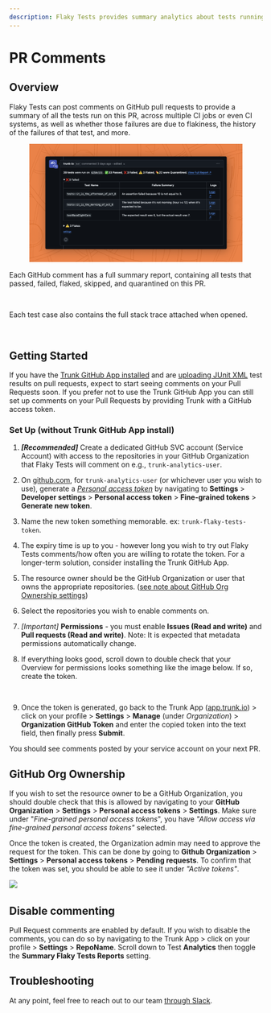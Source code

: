 ```yaml
---
description: Flaky Tests provides summary analytics about tests running on Pull Requests.
---
```


# PR Comments

## Overview

Flaky Tests can post comments on GitHub pull requests to provide a summary of all the tests run on this PR, across multiple CI jobs or even CI systems, as well as whether those failures are due to flakiness, the history of the failures of that test, and more.

<figure><img src="../.gitbook/assets/GitHub Comment.png" alt=""><figcaption></figcaption></figure>

Each GitHub comment has a full summary report, containing all tests that passed, failed, flaked, skipped, and quarantined on this PR.

<figure><img src="../.gitbook/assets/app.trunk-staging.io_totally-real-saas_flaky-tests_pr_84_repo=gewenyu99/real-saas-app&#x26;commitHash=7274ce1090cba4614cf9ebc316bacac090c06f56.png" alt=""><figcaption></figcaption></figure>

Each test case also contains the full stack trace attached when opened.

<figure><img src="../.gitbook/assets/app.trunk-staging.io_totally-real-saas_flaky-tests_pr_84_repo=gewenyu99/real-saas-app&#x26;commitHash=7274ce1090cba4614cf9ebc316bacac090c06f56%20(1).png" alt=""><figcaption></figcaption></figure>

## Getting Started

If you have the [Trunk GitHub App installed](https://docs.trunk.io/administration/github-app-permissions) and are [uploading JUnit XML](frameworks/) test results on pull requests, expect to start seeing comments on your Pull Requests soon. If you prefer not to use the Trunk GitHub App you can still set up comments on your Pull Requests by providing Trunk with a GitHub access token.

### Set Up (without Trunk GitHub App install)

1. _**\[Recommended]**_ Create a dedicated GitHub SVC account (Service Account) with access to the repositories in your GitHub Organization that Flaky Tests will comment on e.g., `trunk-analytics-user`.
2. On [github.com](https://github.com/), for `trunk-analytics-user` (or whichever user you wish to use), generate a [_Personal access token_](https://docs.github.com/en/authentication/keeping-your-account-and-data-secure/managing-your-personal-access-tokens) by navigating to **Settings** > **Developer settings** > **Personal access token** > **Fine-grained tokens** > **Generate new token**.
3. Name the new token something memorable. ex: `trunk-flaky-tests-token`.
4. The expiry time is up to you - however long you wish to try out Flaky Tests comments/how often you are willing to rotate the token. For a longer-term solution, consider installing the Trunk GitHub App.
5. The resource owner should be the GitHub Organization or user that owns the appropriate repositories. ([see note about GitHub Org Ownership settings](github-pull-request-comments.md#github-org-ownership))
6. Select the repositories you wish to enable comments on.
7. _\[Important]_ **Permissions** - you must enable **Issues (Read and write)** and **Pull requests (Read and write)**. Note: It is expected that metadata permissions automatically change.
8.  If everything looks good, scroll down to double check that your Overview for permissions looks something like the image below. If so, create the token.

    <figure><img src="../.gitbook/assets/Screenshot 2024-06-12 at 9.52.28 AM.png" alt=""><figcaption></figcaption></figure>
9. Once the token is generated, go back to the Trunk App ([app.trunk.io](https://app.trunk.io/)) > click on your profile > **Settings** > **Manage** (under _Organization_) > **Organization GitHub Token** and enter the copied token into the text field, then finally press **Submit**.

You should see comments posted by your service account on your next PR.

## GitHub Org Ownership

If you wish to set the resource owner to be a GitHub Organization, you should double check that this is allowed by navigating to your **GitHub Organization** > **Settings** > **Personal access tokens** > **Settings**. Make sure under "_Fine-grained personal access tokens_", you have _"Allow access via fine-grained personal access tokens"_ selected.

Once the token is created, the Organization admin may need to approve the request for the token. This can be done by going to **Github Organization** > **Settings** > **Personal access tokens** > **Pending requests**. To confirm that the token was set, you should be able to see it under _"Active tokens"_.

![](https://lh7-us.googleusercontent.com/docsz/AD\_4nXdZoEScO82K-8SGNGRLczrcgDjl2orvJhAE1m3SmMYEXB8nA0mL23DGiWli-LOoXiNRix3cFF6OxhEm8m\_kzDe4AwLLrA\_Uqql-X6iRejCQycpxPzhuuYYJasDjbuJVDDI7kJ6bkcCdhziyCLLbh2uCBdI?key=oLba3DU2CoziRj7rJD\_TyA)

## Disable commenting

Pull Request comments are enabled by default. If you wish to disable the comments, you can do so by navigating to the Trunk App > click on your profile > **Settings** > **RepoName**. Scroll down to Test **Analytics** then toggle the **Summary Flaky Tests Reports** setting.

## Troubleshooting

At any point, feel free to reach out to our team [through Slack](https://slack.trunk.io).

